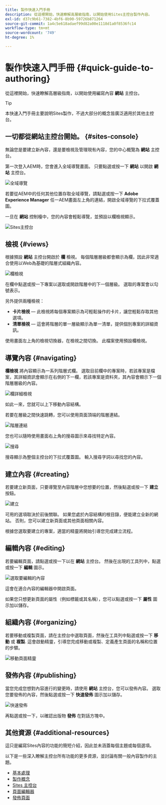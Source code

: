 ```yaml
---
title: 製作快速入門手冊
description: 從這裡開始，快速瞭解高層級指南，以開始使用Sites主控台製作內容。
exl-id: d37c9b61-7382-4bf6-8b90-59726b871264
source-git-commit: 1a4c5e618adaef99d82a00e1118d1a0f8536fc14
workflow-type: tm+mt
source-wordcount: '749'
ht-degree: 1%

---
```



# 製作快速入門手冊 {#quick-guide-to-authoring}

從這裡開始，快速瞭解高層級指南，以開始使用編寫內容 **網站** 主控台。

>[!TIP]
>
>本快速入門手冊主要說明Sites製作，不過大部分的概念皆廣泛適用於其他主控台。

## 一切都從網站主控台開始。 {#sites-console}

無論您是要建立新內容，還是要檢視及管理現有內容，您的中心概覽為 **網站** 主控台。

第一次登入AEM時，您會進入全域導覽畫面。 只要點選或按一下 **網站** 以開啟 **網站** 主控台。

![全域導覽](assets/getting-started-global-navigation.png)

若要從AEM中的任何其他位置存取全域導覽，請點選或按一下 **Adobe Experience Manager** 任一AEM畫面左上角的連結，開啟全域導覽的下拉式覆蓋圖。

一旦在 **網站** 控制檯中，您的內容會輕鬆導覽，並預設以欄檢視顯示。

![Sites主控台](assets/getting-started-sites-console.png)

## 檢視 {#views}

根據預設 **網站** 主控台開啟於 **欄** 檢視。 每個階層層級都會顯示為欄，因此非常適合使用以Web為基礎的階層式組織內容。

![欄檢視](assets/getting-started-column-view.png)

在欄中點選或按一下專案以選取或開啟階層中的下一個層級。 選取的專案會以勾號表示。

另外提供兩種檢視：

* **卡片檢視**  — 此檢視將每個專案顯示為可輕鬆操作的卡片，讓您輕鬆存取其他選項。
* **清單檢視**  — 這會將階層的單一層級顯示為單一清單，提供個別專案的詳細資訊。

使用畫面左上角的檢視切換器，在檢視之間切換。 此檔案使用預設欄檢視。

## 導覽內容 {#navigating}

**欄檢視** 將內容顯示為一系列階層式欄。 選取目前欄中的專案時，若該專案是檔案，其詳細資訊會顯示在右側的下一欄，若該專案是資料夾，其內容會顯示下一個階層層級的內容。

![欄詳細檢視](assets/getting-started-column-detail.png)

如此一來，您就可以上下移動內容結構。

若要在層級之間快速跳轉，您可以使用頁面頂端的階層連結。

![階層連結](assets/getting-started-breadcrumbs.png)

您也可以隨時使用畫面右上角的搜尋圖示來尋找特定內容。

![搜尋](assets/getting-started-search.png)

搜尋顯示為整個主控台的下拉式覆蓋圖。 輸入搜尋字詞以尋找您的內容。

## 建立內容 {#creating}

若要建立新頁面，只要導覽至內容階層中您想要的位置，然後點選或按一下 **建立** 按鈕。

![建立](assets/getting-started-create.png)

可用的選項取決於前後關聯。 如果您處於內容結構的根目錄，便能建立全新的網站。 否則，您可以建立新頁面或其他頁面相關內容。

根據您選取要建立的專案，適當的精靈將開始引導您完成建立流程。

## 編輯內容 {#editing}

若要編輯頁面，請點選或按一下以在 **網站** 主控台。 然後在出現的工具列中，點選或按一下 **編輯** 圖示。

![選取要編輯的內容](assets/getting-started-edit.png)

這會在適合內容的編輯器中開啟頁面。

如果您只想更新頁面的屬性（例如標籤或其名稱），您可以點選或按一下 **屬性** 圖示加以儲存。

## 組織內容 {#organizing}

若要移動或複製頁面，請在主控台中選取頁面，然後在工具列中點選或按一下 **移動** 或 **複製**. 這會啟動精靈，引導您完成移動或複製、定義產生頁面的名稱和位置的步驟。

![移動頁面精靈](assets/getting-started-move-page.png)

## 發佈內容 {#publishing}

當您完成您想對內容進行的變更時，請使用 **網站** 主控台，您可以發佈內容。 選取您要發佈的內容，然後點選或按一下 **快速發佈** 圖示加以儲存。

![快速發佈](assets/getting-started-quick-publish.png)

再點選或按一下，以確認出版物 **發佈** 在對話方塊中。

## 其他資源 {#additional-resources}

這只是編寫Sites內容的功能的簡短介紹，因此並未涵蓋每個主題或每個選項。

以下是一些深入瞭解主控台所有功能的更多資源，並討論有關一般內容製作的主題。

* [基本處理](/help/sites-cloud/authoring/basic-handling.md)
* [製作概念](/help/sites-cloud/authoring/author-publish.md)
* [Sites 主控台](/help/sites-cloud/authoring/sites-console/introduction.md)
* [頁面編輯器](/help/sites-cloud/authoring/page-editor/introduction.md)
* [發佈頁面](/help/sites-cloud/authoring/sites-console/publishing-pages.md)
